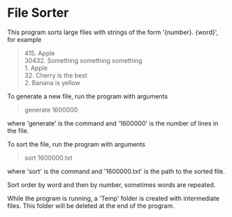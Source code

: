 # File Sorter

This program sorts large files with strings of the form '{number}. {word}', for example

> 415\. Apple\
30432\. Something something something\
1\. Apple\
32\. Cherry is the best\
2\. Banana is yellow

To generate a new file, run the program with arguments
> generate 1600000

where 'generate' is the command and '1600000' is the number of lines in the file.

To sort the file, run the program with arguments
> sort 1600000.txt

where 'sort' is the command and '1600000.txt' is the path to the sorted file.

Sort order by word and then by number, sometimes words are repeated.

While the program is running, a 'Temp' folder is created with intermediate files. This folder will be deleted at the end of the program.
